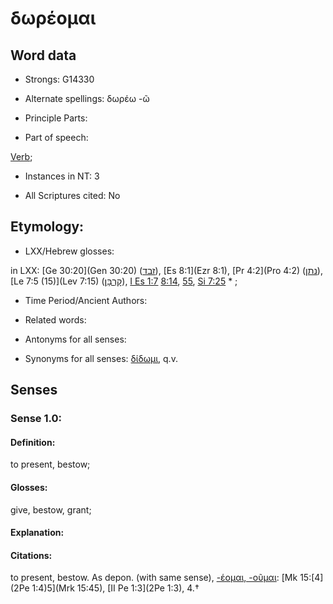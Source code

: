 # δωρέομαι 

<!-- Status: S2=NeedsFinalCheck -->
<!-- Lexica used for edits: BDAG  -->

## Word data

* Strongs: G14330

* Alternate spellings: δωρέω -ῶ


* Principle Parts: 


* Part of speech: 

[Verb](http://ugg.readthedocs.io/en/latest/verb.html); 

* Instances in NT: 3

* All Scriptures cited: No

## Etymology: 


* LXX/Hebrew glosses: 

in LXX: [Ge 30:20](Gen 30:20) ([זבד](//en-uhl/H2064)), [Es 8:1](Ezr 8:1), [Pr 4:2](Pro 4:2) ([נתן](//en-uhl/H5414)), [Le 7:5 (15)](Lev 7:15) ([קׇרְבָּן](//en-uhl/H7133)), [I Es 1:7](1Esd.1.7) [8:14](1Esd.8.14), [55](1Esd.8.55), [Si 7:25](Sir.7.25) * ; 

* Time Period/Ancient Authors: 


* Related words: 

* Antonyms for all senses:

* Synonyms for all senses: [δίδωμι](../G13250/01.md), q.v. 

## Senses 

### Sense  1.0: 

#### Definition: 

to present, bestow; 

#### Glosses: 

give, bestow, grant; 

#### Explanation: 


#### Citations: 

to present, bestow. As depon. (with same sense), [-έομαι, -οῦμαι](): [Mk 15:[4](2Pe 1:4)5](Mrk 15:45), [II Pe 1:3](2Pe 1:3), 4.† 
